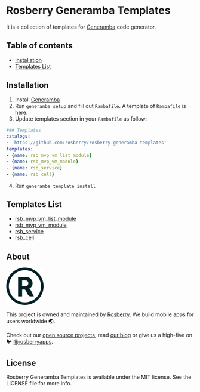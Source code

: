 
# Rosberry Generamba Templates
It is a collection of templates for [Generamba](https://github.com/strongself/Generamba) code generator.

## Table of contents
- [Installation](#installation)
- [Templates List](#templates-list)

## Installation
1. Install [Generamba](https://github.com/strongself/Generamba#installation)
2. Run `generamba setup` and fill out `Rambafile`. A template of `Rambafile` is [here](Rambafile).
3. Update templates section in your `Rambafile` as follow:

```yaml
### Templates
catalogs:
- 'https://github.com/rosberry/rosberry-generamba-templates'
templates:
- {name: rsb_mvp_vm_list_module}
- {name: rsb_mvp_vm_module}
- {name: rsb_service}
- {name: rsb_cell}
```

4. Run `generamba template install`

## Templates List
- [rsb_mvp_vm_list_module](rsb_mvp_vm_list_module/rsb_mvp_vm_list_module.rambaspec)
- [rsb_mvp_vm_module](rsb_mvp_vm_module/rsb_mvp_vm_module.rambaspec)
- [rsb_service](rsb_service/rsb_service.rambaspec)
- [rsb_cell](rsb_cell/rsb_cell.rambaspec)

## About

<img src="https://github.com/rosberry/Foundation/blob/master/Assets/full_logo.png?raw=true" height="100" />

This project is owned and maintained by [Rosberry](http://rosberry.com). We build mobile apps for users worldwide 🌏.

Check out our [open source projects](https://github.com/rosberry), read [our blog](https://medium.com/@Rosberry) or give us a high-five on 🐦 [@rosberryapps](http://twitter.com/RosberryApps).

## License

Rosberry Generamba Templates is available under the MIT license. See the LICENSE file for more info.
